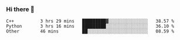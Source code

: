 ### Hi there 👋

<!--START_SECTION:waka-->

```text
C++          3 hrs 29 mins   █████████▓░░░░░░░░░░░░░░░   38.57 %
Python       3 hrs 16 mins   █████████░░░░░░░░░░░░░░░░   36.10 %
Other        46 mins         ██░░░░░░░░░░░░░░░░░░░░░░░   08.59 %
```

<!--END_SECTION:waka-->
